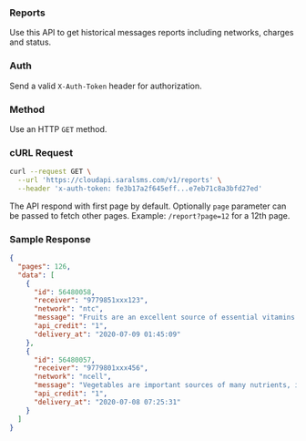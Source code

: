 ### Reports
Use this API to get historical messages reports including networks, charges and status.

### Auth
Send a valid `X-Auth-Token` header for authorization.

### Method
Use an HTTP `GET` method.

### cURL Request
```bash
curl --request GET \
  --url 'https://cloudapi.saralsms.com/v1/reports' \
  --header 'x-auth-token: fe3b17a2f645eff...e7eb71c8a3bfd27ed'
```
The API respond with first page by default. Optionally `page` parameter can be passed to fetch other pages. Example: `/report?page=12` for a 12th page.

### Sample Response
```json
{
  "pages": 126,
  "data": [
    {
      "id": 56480058,
      "receiver": "9779851xxx123",
      "network": "ntc",
      "message": "Fruits are an excellent source of essential vitamins and minerals.",
      "api_credit": "1",
      "delivery_at": "2020-07-09 01:45:09"
    },
    {
      "id": 56480057,
      "receiver": "9779801xxx456",
      "network": "ncell",
      "message": "Vegetables are important sources of many nutrients, including potassium, dietary fiber.",
      "api_credit": "1",
      "delivery_at": "2020-07-08 07:25:31"
    }
  ]
}
```